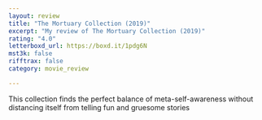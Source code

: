 ```yaml
---
layout: review
title: "The Mortuary Collection (2019)"
excerpt: "My review of The Mortuary Collection (2019)"
rating: "4.0"
letterboxd_url: https://boxd.it/1pdg6N
mst3k: false
rifftrax: false
category: movie_review

---
```


This collection finds the perfect balance of meta-self-awareness without distancing itself from telling fun and gruesome stories